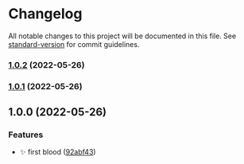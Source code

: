 # Changelog

All notable changes to this project will be documented in this file. See [standard-version](https://github.com/conventional-changelog/standard-version) for commit guidelines.

### [1.0.2](https://github.com/daolou/jsh/compare/v1.0.1...v1.0.2) (2022-05-26)

### [1.0.1](https://github.com/daolou/jsh/compare/v1.0.0...v1.0.1) (2022-05-26)

## 1.0.0 (2022-05-26)


### Features

* ✨ first blood ([92abf43](https://github.com/daolou/jsh/commit/92abf434039d640b0b9a5c56af925dd6135b2acc))

